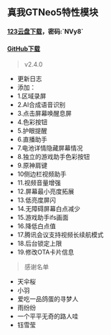 ## 真我GTNeo5特性模块
#### [123云盘下载](https://www.123912.com/s/qEaeVv-9ThTH?)，密码:`NVy8`
#### [GitHub下载](https://github.com/Deuteriunt/realme_GT_Neo5_module/releases)

> v2.4.0
 - 更新日志
 - 添加：
 - 1.区域录屏
 - 2.AI合成语音识别
 - 3.点击屏幕唤醒息屏
 - 4.色彩按钮
 - 5.护眼提醒
 - 6.直播助手
 - 7.电池详情隐藏屏幕情况
 - 8.独立的游戏助手色彩按钮
 - 9.原神肩键
 - 10侧边栏视频助手
 - 11.视频音量增强
 - 12.屏幕最小亮度拓展
 - 13.低亮度屏闪
 - 14.无障碍屏幕白点减少
 - 15.游戏助手ifs画面
 - 16.降低白点值
 - 17.腾讯会议支持视频长续航模式
 - 18.后台锁定上限
 - 19.修改OTA卡片信息

> 感谢名单
 - 天伞桜
 - 小羽
 - 爱吃一品鸽蛋的寻梦人
 - 雨纷纷
 - 一个平平无奇的路人哇
 - 钰雪莹